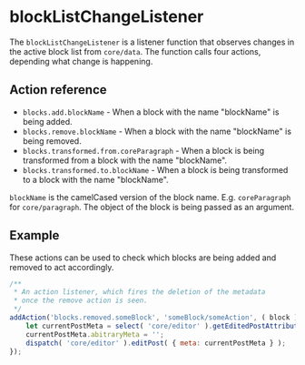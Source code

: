 blockListChangeListener
========================

The `blockListChangeListener` is a listener function that observes changes in the active block list from `core/data`. The function calls four actions, depending what change is happening.

## Action reference

- `blocks.add.blockName` - When a block with the name "blockName" is being added.
- `blocks.remove.blockName` - When a block with the name "blockName" is being removed.
- `blocks.transformed.from.coreParagraph` - When a block is being transformed from a block with the name "blockName".
- `blocks.transformed.to.blockName` - When a block is being transformed to a block with the name "blockName".


`blockName` is the camelCased version of the block name. E.g. `coreParagraph` for `core/paragraph`.
The object of the block is being passed as an argument. 

## Example 

These actions can be used to check which blocks are being added and removed to act accordingly. 
```js
/**
 * An action listener, which fires the deletion of the metadata
 * once the remove action is seen.
 */
addAction('blocks.removed.someBlock', 'someBlock/someAction', ( block ) => {
	let currentPostMeta = select( 'core/editor' ).getEditedPostAttribute( 'meta' );
	currentPostMeta.abitraryMeta = '';
	dispatch( 'core/editor' ).editPost( { meta: currentPostMeta } );
});
```
